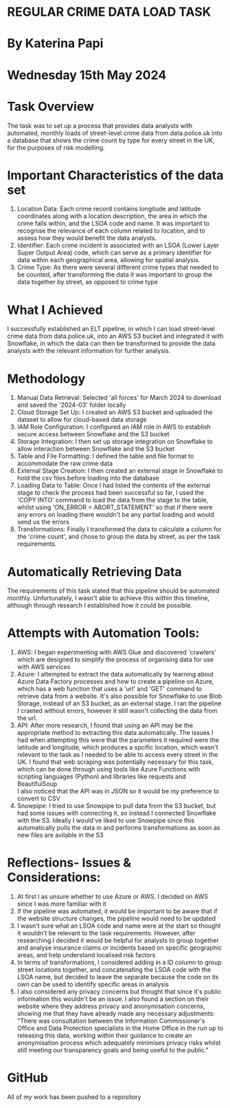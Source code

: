 # REGULAR CRIME DATA LOAD TASK
# By Katerina Papi
# Wednesday 15th May 2024

# Task Overview

The task was to set up a process that provides data analysts with automated, monthly loads of street-level crime data from data.police.uk into a database that shows the crime count by type for every street in the UK, for the purposes of risk modelling. 


# Important Characteristics of the data set

1. Location Data: Each crime record contains longitude and latitude coordinates along with a location description, the area in which the crime falls within, and the LSOA code and name. It was important to recognise the relevance of each column related to location, and to assess how they would benefit the data analysts. 
2. Identifier: Each crime incident is associated with an LSOA (Lower Layer Super Output Area) code, which can serve as a primary identifier for data within each geographical area, allowing for spatial analysis.
3. Crime Type: As there were several different crime types that needed to be counted, after transforming the data it was important to group the data together by street, as opposed to crime type


# What I Achieved

I successfully established an ELT pipeline, in which I can load street-level crime data from data.police.uk, into an AWS S3 bucket and integrated it with Snowflake, in which the data can then be transformed to provide the data analysts with the relevant information for further analysis. 

# Methodology

1. Manual Data Retrieval: Selected 'all forces' for March 2024 to download and saved the '2024-03' folder locally
2. Cloud Storage Set Up: I created an AWS S3 bucket and uploaded the dataset to allow for cloud-based data storage
3. IAM Role Configuration: I configured an IAM role in AWS to establish secure access between Snowflake and the S3 bucket
4. Storage Integration: I then set up storage integration on Snowflake to allow interaction between Snowflake and the S3 bucket
5. Table and File Formatting: I defined the table and file format to accommodate the raw crime data
6. External Stage Creation: I then created an external stage in Snowflake to hold the csv files before loading into the database
7. Loading Data to Table: Once I had listed the contents of the external stage to check the process had been successful so far, I used the 'COPY INTO' command to load the data from the stage to the table, whilst using 'ON_ERROR = ABORT_STATEMENT' so that if there were any errors on loading there wouldn't be any partial loading and would send us the errors 
8. Transformations: Finally I transformed the data to calculate a column for the 'crime count', and chose to group the data by street, as per the task requirements.

# Automatically Retrieving Data

The requirements of this task stated that this pipeline should be automated monthly. Unfortunately, I wasn't able to achieve this within this timeline, although through research I established how it could be possible. 

# Attempts with Automation Tools:
1. AWS: I began experimenting with AWS Glue and discovered 'crawlers' which are designed to simplify the process of organising data for use with AWS services
2. Azure: I attempted to extract the data automatically by learning about Azure Data Factory processes and how to create a pipeline on Azure, which has a web function that uses a 'url' and 'GET' command to retrieve data from a website. It's also possible for Snowflake to use Blob Storage, instead of an S3 bucket, as an external stage.  I ran the pipeline I craeted without errors, however it still wasn't collecting the data from the url. 
3. API: After more research, I found that using an API may be the appropriate method to extracting this data automatically. The issues I had when attempting this were that the parameters it required were the latitude and longitude, which produces a spcific location, which wasn't relevant to the task as I needed to be able to access every street in the UK. 
I found that web scraping was potentially necessary for this task, which can be done through using tools like Azure Functions with scripting languages (Python) and libraries like requests and BeautifulSoup  
I also noticed that the API was in JSON so it would be my preference to convert to CSV
4. Snowpipe: I tried to use Snowpipe to pull data from the S3 bucket, but had some issues with connecting it, so instead I connected Snowflake with the S3. Ideally I would've liked to use Snowpipe since this automatically pulls the data in and performs transformations as soon as new files are avilable in the S3 


# Reflections- Issues & Considerations:

1. At first I as unsure whether to use Azure or AWS. I decided on AWS since I was more familiar with it
2. If the pipeline was automated, it would be important to be aware that if the website structure changes, the pipeline would need to be updated
3. I wasn't sure what an LSOA code and name were at the start so thought it wouldn't be relevant to the task requirements. However, after researching I decided it would be helpful for analysts to group together and analyse insurance claims or incidents based on specific geographic areas, and help understand localised risk factors
4. In terms of transformations, I considered adding in a ID column to group street locations together, and concatenating the LSOA code with the LSOA name, but decided to leave the separate because the code on its own can be used to identify specific areas in analysis
5. I also considered any privacy concerns but thought that since it's public information this wouldn't be an issue. I also found a section on their website where they address privacy and anonymisation concerns, showing me that they have already made any necessary adjustments: "There was consultation between the Information Commissioner's Office and Data Protection specialists in the Home Office in the run up to releasing this data, working within their guidance to create an anonymisation process which adequately minimises privacy risks whilst still meeting our transparency goals and being useful to the public." 

# GitHub

All of my work has been pushed to a repository 




